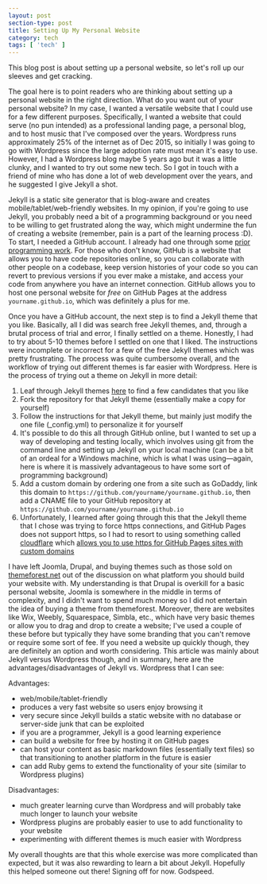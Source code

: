 ```yaml
---
layout: post
section-type: post
title: Setting Up My Personal Website
category: tech
tags: [ 'tech' ]
---
```


This blog post is about setting up a personal website, so let's roll up our sleeves and get cracking.  

The goal here is to point readers who are thinking about setting up a personal website in the right direction.  What do you want out of your personal website?  In my case, I wanted a versatile website that I could use for a few different purposes.  Specifically, I wanted a website that could serve (no pun intended) as a professional landing page, a personal blog, and to host music that I've composed over the years.  Wordpress runs approximately 25% of the internet as of Dec 2015, so initially I was going to go with Wordpress since the large adoption rate must mean it's easy to use.  However, I had a Wordpress blog maybe 5 years ago but it was a little clunky, and I wanted to try out some new tech.  So I got in touch with a friend of mine who has done a lot of web development over the years, and he suggested I give Jekyll a shot.  

Jekyll is a static site generator that is blog-aware and creates mobile/tablet/web-friendly websites.  In my opinion, if you're going to use Jekyll, you probably need a bit of a programming background or you need to be willing to get frustrated along the way, which might undermine the fun of creating a website (remember, pain is a part of the learning process :D).  To start, I needed a GitHub account.  I already had one through some [prior programming work](https://github.com/jeffbruce/).  For those who don't know, GitHub is a website that allows you to have code repositories online, so you can collaborate with other people on a codebase, keep version histories of your code so you can revert to previous versions if you ever make a mistake, and access your code from anywhere you have an internet connection.  GitHub allows you to host one personal website for *free* on GitHub Pages at the address `yourname.github.io`, which was definitely a plus for me.  

Once you have a GitHub account, the next step is to find a Jekyll theme that you like.  Basically, all I did was search free Jekyll themes, and, through a brutal process of trial and error, I finally settled on a theme.  Honestly, I had to try about 5-10 themes before I settled on one that I liked.  The instructions were incomplete or incorrect for a few of the free Jekyll themes which was pretty frustrating.  The process was quite cumbersome overall, and the workflow of trying out different themes is far easier with Wordpress.  Here is the process of trying out a theme on Jekyll in more detail:

1. Leaf through Jekyll themes [here](http://jekyllthemes.org/) to find a few candidates that you like
2. Fork the repository for that Jekyll theme (essentially make a copy for yourself)
3. Follow the instructions for that Jekyll theme, but mainly just modify the one file (_config.yml) to personalize it for yourself
4. It's possible to do this all through GitHub online, but I wanted to set up a way of developing and testing locally, which involves using git from the command line and setting up Jekyll on your local machine (can be a bit of an ordeal for a Windows machine, which is what I was using—again, here is where it is massively advantageous to have some sort of programming background)
5. Add a custom domain by ordering one from a site such as GoDaddy, link this domain to `https://github.com/yourname/yourname.github.io`, then add a CNAME file to your GitHub repository at `https://github.com/yourname/yourname.github.io`
6. Unfortunately, I learned after going through this that the Jekyll theme that I chose was trying to force https connections, and GitHub Pages does not support https, so I had to resort to using something called [cloudflare](https://www.cloudflare.com) which [allows you to use https for GitHub Pages sites with custom domains](https://sheharyar.me/blog/free-ssl-for-github-pages-with-custom-domains/)

I have left Joomla, Drupal, and buying themes such as those sold on [themeforest.net](http://themeforest.net/) out of the discussion on what platform you should build your website with.  My understanding is that Drupal is overkill for a basic personal website, Joomla is somewhere in the middle in terms of complexity, and I didn't want to spend much money so I did not entertain the idea of buying a theme from themeforest.  Moreover, there are websites like Wix, Weebly, Squarespace, Simbla, etc., which have very basic themes or allow you to drag and drop to create a website; I've used a couple of these before but typically they have some branding that you can't remove or require some sort of fee.  If you need a website up quickly though, they are definitely an option and worth considering.  This article was mainly about Jekyll versus Wordpress though, and in summary, here are the advantages/disadvantages of Jekyll vs. Wordpress that I can see:

Advantages:

- web/mobile/tablet-friendly
- produces a very fast website so users enjoy browsing it
- very secure since Jekyll builds a static website with no database or server-side junk that can be exploited
- if you are a programmer, Jekyll is a good learning experience
- can build a website for free by hosting it on GitHub pages
- can host your content as basic markdown files (essentially text files) so that transitioning to another platform in the future is easier
- can add Ruby gems to extend the functionality of your site (similar to Wordpress plugins)

Disadvantages:

- much greater learning curve than Wordpress and will probably take much longer to launch your website
- Wordpress plugins are probably easier to use to add functionality to your website
- experimenting with different themes is much easier with Wordpress

My overall thoughts are that this whole exercise was more complicated than expected, but it was also rewarding to learn a bit about Jekyll.  Hopefully this helped someone out there!  Signing off for now.  Godspeed.
